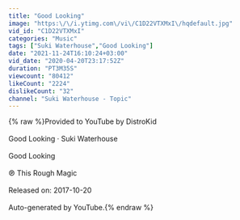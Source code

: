 ```yaml
---
title: "Good Looking"
image: "https:\/\/i.ytimg.com\/vi\/C1D22VTXMxI\/hqdefault.jpg"
vid_id: "C1D22VTXMxI"
categories: "Music"
tags: ["Suki Waterhouse","Good Looking"]
date: "2021-11-24T16:10:24+03:00"
vid_date: "2020-04-20T23:17:52Z"
duration: "PT3M35S"
viewcount: "80412"
likeCount: "2224"
dislikeCount: "32"
channel: "Suki Waterhouse - Topic"
---
```

{% raw %}Provided to YouTube by DistroKid<br /><br />Good Looking · Suki Waterhouse<br /><br />Good Looking<br /><br />℗ This Rough Magic<br /><br />Released on: 2017-10-20<br /><br />Auto-generated by YouTube.{% endraw %}
